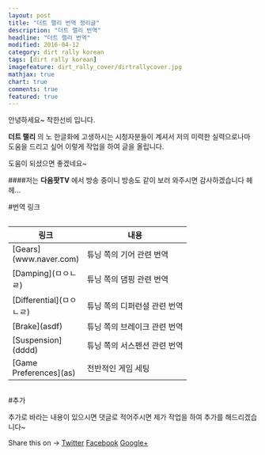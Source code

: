 ```yaml
---
layout: post
title: "더트 랠리 번역 정리글"
description: "더트 랠리 번역"
headline: "더트 랠리 번역"
modified: 2016-04-12 
category: dirt rally korean
tags: [dirt rally korean]
imagefeature: dirt_rally_cover/dirtrallycover.jpg
mathjax: true
chart: true
comments: true
featured: true
---
```


안녕하세요~ 착한선비 입니다.

**더트 랠리** 의 노 한글화에 고생하시는 시청자분들이 계셔서 저의 미력한 실력으로나마 도움을 드리고 싶어 이렇게 작업을 하여 글을 올립니다.

도움이 되셨으면 좋겠네요~

####저는 **다음팟TV** 에서 방송 중이니 방송도 같이 보러 와주시면 감사하겠습니다 헤헤...

#번역 링크

<div class="row">
    <div class="large-12 columns">
        <table>
  <thead>
    <tr>
      <th width="100">링크</th>
      <th>내용</th>
    </tr>
  </thead>
  <tbody>
    <tr>
      <td>[Gears](www.naver.com)</td>
      <td>튜닝 쪽의 기어 관련 번역</td>
    </tr>
    <tr>
      <td>[Damping](ㅁㅇㄴㄹ)</td>
      <td>튜닝 쪽의 댐핑 관련 번역</td>
    </tr>
    <tr>
      <td>[Differential](ㅁㅇㄴㄹ)</td>
      <td>튜닝 쪽의 디퍼런셜 관련 번역</td>
    </tr>
    <tr>
      <td>[Brake](asdf)</td>
      <td>튜닝 쪽의 브레이크 관련 번역</td>
    </tr>
    <tr>
      <td>[Suspension](dddd)</td>
      <td>튜닝 쪽의 서스펜션 관련 번역</td>
    </tr>
    <tr>
      <td>[Game Preferences](as)</td>
      <td>전반적인 게임 세팅</td>
    </tr>
  </tbody>
</table>
    </div>
</div>

#추가

추가로 바라는 내용이 있으시면 댓글로 적어주시면 제가 작업을 하여 추가를 해드리겠습니다~


<div class="share-page">
    Share this on &rarr;
    <a href="https://twitter.com/intent/tweet?text={{ page.title }}&url={{ site.url }}{{ page.url }}&via={{ site.twitter_username }}&related={{ site.twitter_username }}" rel="nofollow" target="_blank" title="Share on Twitter">Twitter</a>
    <a href="https://facebook.com/sharer.php?u={{ site.url }}{{ page.url }}" rel="nofollow" target="_blank" title="Share on Facebook">Facebook</a>
    <a href="https://plus.google.com/share?url={{ site.url }}{{ page.url }}" rel="nofollow" target="_blank" title="Share on Google+">Google+</a>
</div>
